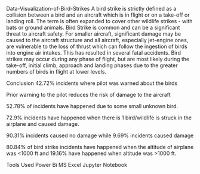 Data-Visualization-of-Bird-Strikes
A bird strike is strictly defined as a collision between a bird and an aircraft which is in flight or on a take-off or landing roll. The term is often expanded to cover other wildlife strikes - with bats or ground animals. Bird Strike is common and can be a significant threat to aircraft safety. For smaller aircraft, significant damage may be caused to the aircraft structure and all aircraft, especially jet-engine ones, are vulnerable to the loss of thrust which can follow the ingestion of birds into engine air intakes. This has resulted in several fatal accidents. Bird strikes may occur during any phase of flight, but are most likely during the take-off, initial climb, approach and landing phases due to the greater numbers of birds in flight at lower levels.

Conclusion
42.72% incidents where pilot was warned about the birds

Prior warning to the pilot reduces the risk of damage to the aircraft

52.78% of incidents have happened due to some small unknown bird.

72.9% incidents have happened when there is 1 bird/wildlife is struck in the airplane and caused damage.

90.31% incidents caused no damage while 9.69% incidents caused damage

80.84% of bird strike incidents have happened when the altitude of airplane was <1000 ft and 19.16% have happened when altitude was >1000 ft.

Tools Used
Power Bi
MS Excel
Jupyter Notebook
